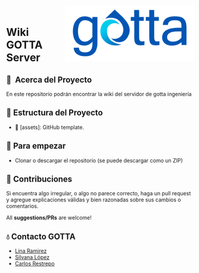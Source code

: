 <!-- Image HTML -->
<div class="header">
  <img 
    src="logo/gotta-blue.png" 
    alt="gotta logo" 
    height="150px" 
    vspace="0px" 
    align="right"
  />
</div>

<br>

<!-- Start of Project Details -->
# Wiki GOTTA Server

## :notebook_with_decorative_cover: &nbsp;Acerca del Proyecto
En este repositorio podrán encontrar la wiki del servidor de gotta ingeniería

## :file_folder: Estructura del Proyecto

-   📂 [assets]: GitHub template.

## :rocket: Para empezar
- Clonar o descargar el repositorio (se puede descargar como un ZIP)

## :pencil: Contribuciones

Si encuentra algo irregular, o algo no parece correcto, haga un pull request y agregue explicaciones válidas y bien razonadas sobre sus cambios o comentarios.

All **suggestions/PRs** are welcome!

## :droplet: Contacto GOTTA
- [Lina Ramirez](mailto:lina.ramirez@gottaingenieria.com)
- [Silvana López](mailto:silvana.lopezgotta@gmail.com)
- [Carlos Restrepo](mailto:carlos.restrepo@gottaingenieria.com) 
